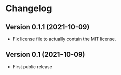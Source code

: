 # Changelog


## Version 0.1.1 (2021-10-09)

- Fix license file to actually contain the MIT license.


## Version 0.1 (2021-10-09)

- First public release
